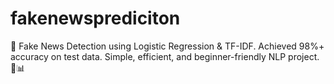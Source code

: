 # fakenewsprediciton
🚀 Fake News Detection using Logistic Regression &amp; TF-IDF. Achieved 98%+ accuracy on test data. Simple, efficient, and beginner-friendly NLP project. 🧠📊
